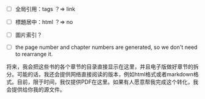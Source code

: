 
- [ ] 全局引用：tags ？=> link
- [ ] 標題居中：html ？=> no
- [ ] 圖片索引？

- [ ] the page number and chapter numbers are generated, so we don't need to rearrange it. 


将来，我会把这些书的各个章节的目录直接显示在这里，并且电子版做好章节的拆分。可能的话，我还会提供网络直接阅读的版本，例如html格式或者markdown格式。目前，限于时间，我仅提供PDF在这里。如果有人愿意帮我完成这个转化，我会提供给你我的源文件。